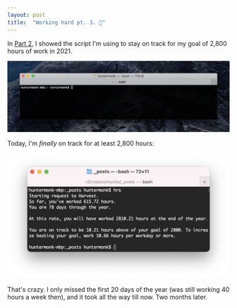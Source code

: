 ```yaml
---
layout: post
title:  "Working hard pt. 3. 📆"
---
```


In [Part 2](http://huntermonk.com/2021/01/20/working-hard-pt-2.html), I showed the script I'm using to stay on track for my goal of 2,800 hours of work in 2021.

![hrs script](/img/work-hard/hrs.gif)

Today, I'm _finally_ on track for at least 2,800 hours:

![on track for 2800 hours of work](/img/work-hard/crossed-threshold.png)

That's crazy. I only missed the first 20 days of the year (was still working 40 hours a week then), and it took all the way till now. Two months later.
